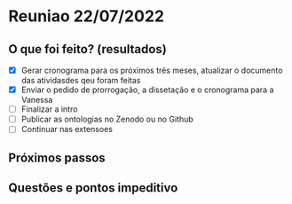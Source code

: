 # Reuniao 22/07/2022

## O que foi feito? (resultados)
- [x] Gerar cronograma para os próximos três meses, atualizar o documento das atividasdes qeu foram feitas
- [x] Enviar o pedido de prorrogação, a dissetação e o cronograma para a Vanessa
- [ ] Finalizar a intro
- [ ] Publicar as ontologias no Zenodo ou no Github
- [ ] Continuar nas extensoes

## Próximos passos


## Questões e pontos impeditivo
